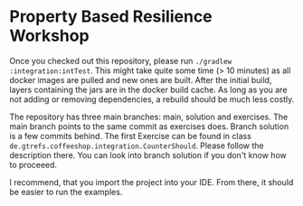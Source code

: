 # Property Based Resilience Workshop

Once you checked out this repository, please run `./gradlew :integration:intTest`. This might take quite some time (> 10 minutes) 
as all docker images are pulled and new ones are built. After the initial build, layers containing the jars are in the docker build
cache. As long as you are not adding or removing dependencies, a rebuild should be much less costly.

The repository has three main branches: main, solution and exercises. The main branch points to the same commit as exercises does.
Branch solution is a few commits behind. The first Exercise can be found in class `de.gtrefs.coffeeshop.integration.CounterShould`.
Please follow the description there. You can look into branch solution if you don't know how to proceeed.

I recommend, that you import the project into your IDE. From there, it should be easier to run the examples.
